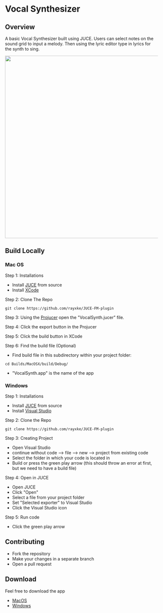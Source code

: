 # Vocal Synthesizer

## Overview
A basic Vocal Synthesizer built using JUCE. 
Users can select notes on the sound grid to input a melody. 
Then using the lyric editor type in lyrics for the synth to sing.

<div align="center">
<img align="center" src="https://user-images.githubusercontent.com/8340687/235598501-44e27f80-4aae-40ce-9c87-695ddd81084e.jpg" border-radius="50%" width="800px" height="600px"/>
</div>

## Build Locally

### Mac OS
Step 1: Installations

- Install [JUCE](https://juce.com) from source
- Install [XCode](https://developer.apple.com/xcode/)

Step 2: Clone The Repo
```
git clone https://github.com/rayxke/JUCE-FM-plugin
```


Step 3: Using the [Projucer](https://juce.com/discover/projucer) open the "VocalSynth.jucer" file.

Step 4: Click the export button in the Projucer

Step 5: Click the build button in XCode

Step 6: Find the build file (Optional)
- Find build file in this subdirectory within your project folder:
```
cd Builds/MacOSX/build/Debug/
```
- "VocalSynth.app" is the name of the app

### Windows

Step 1: Installations

- Install [JUCE](https://juce.com) from source
- Install [Visual Studio](https://visualstudio.microsoft.com)

Step 2: Clone the Repo

```
git clone https://github.com/rayxke/JUCE-FM-plugin
```

Step 3: Creating Project

- Open Visual Studio
- continue without code --> file --> new --> project from existing code
- Select the folder in which your code is located in
- Build or press the green play arrow (this should throw an error at first, but we need to have a build file)

Step 4: Open in JUCE

- Open JUCE
- Click "Open"
- Select a file from your project folder
- Set "Selected exporter" to Visual Studio 
- Click the Visual Studio icon

Step 5: Run code

- Click the green play arrow

## Contributing

- Fork the repository
- Make your changes in a separate branch
- Open a pull request

## Download
Feel free to download the app
- [MacOS](https://drive.google.com/file/d/18qru1GqMEcxcVK34MrYZSoA2K8yopMTf/view?usp=share_link)
- [Windows](https://drive.google.com/file/d/19hKhKB1shqzzxtx0NtivVOxBa2lu08r6/view?usp=share_link)

